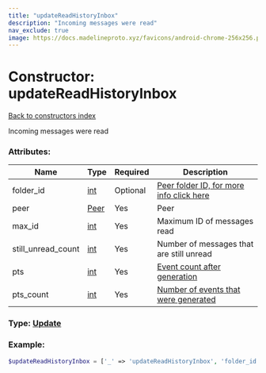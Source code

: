 ```yaml
---
title: "updateReadHistoryInbox"
description: "Incoming messages were read"
nav_exclude: true
image: https://docs.madelineproto.xyz/favicons/android-chrome-256x256.png
---
```

# Constructor: updateReadHistoryInbox  
[Back to constructors index](/API_docs/constructors/index.md)



Incoming messages were read

### Attributes:

| Name     |    Type       | Required | Description |
|----------|---------------|----------|-------------|
|folder\_id|[int](/API_docs/types/int.md) | Optional|[Peer folder ID, for more info click here](https://core.telegram.org/api/folders#peer-folders)|
|peer|[Peer](/API_docs/types/Peer.md) | Yes|Peer|
|max\_id|[int](/API_docs/types/int.md) | Yes|Maximum ID of messages read|
|still\_unread\_count|[int](/API_docs/types/int.md) | Yes|Number of messages that are still unread|
|pts|[int](/API_docs/types/int.md) | Yes|[Event count after generation](https://core.telegram.org/api/updates)|
|pts\_count|[int](/API_docs/types/int.md) | Yes|[Number of events that were generated](https://core.telegram.org/api/updates)|



### Type: [Update](/API_docs/types/Update.md)


### Example:

```php
$updateReadHistoryInbox = ['_' => 'updateReadHistoryInbox', 'folder_id' => int, 'peer' => Peer, 'max_id' => int, 'still_unread_count' => int, 'pts' => int, 'pts_count' => int];
```  
